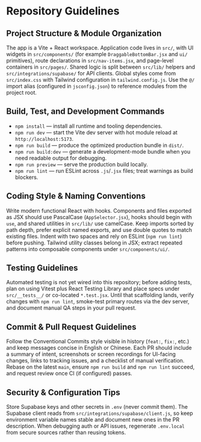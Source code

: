 # Repository Guidelines

## Project Structure & Module Organization
The app is a Vite + React workspace. Application code lives in `src/`, with UI widgets in `src/components/` (for example `DraggableBottomBar.jsx` and `ui/` primitives), route declarations in `src/nav-items.jsx`, and page-level containers in `src/pages/`. Shared logic is split between `src/lib/` helpers and `src/integrations/supabase/` for API clients. Global styles come from `src/index.css` with Tailwind configuration in `tailwind.config.js`. Use the `@/` import alias (configured in `jsconfig.json`) to reference modules from the project root.

## Build, Test, and Development Commands
- `npm install` — install all runtime and tooling dependencies.
- `npm run dev` — start the Vite dev server with hot module reload at `http://localhost:5173`.
- `npm run build` — produce the optimized production bundle in `dist/`.
- `npm run build:dev` — generate a development-mode bundle when you need readable output for debugging.
- `npm run preview` — serve the production build locally.
- `npm run lint` — run ESLint across `.js`/`.jsx` files; treat warnings as build blockers.

## Coding Style & Naming Conventions
Write modern functional React with hooks. Components and files exported as JSX should use PascalCase (`AppSelector.jsx`), hooks should begin with `use`, and shared utilities in `src/lib/` use camelCase. Keep imports sorted by path depth, prefer explicit named exports, and use double quotes to match existing files. Indent with two spaces and rely on ESLint (`npm run lint`) before pushing. Tailwind utility classes belong in JSX; extract repeated patterns into composable components under `src/components/ui/`.

## Testing Guidelines
Automated testing is not yet wired into this repository; before adding tests, plan on using Vitest plus React Testing Library and place specs under `src/__tests__/` or co-located `*.test.jsx`. Until that scaffolding lands, verify changes with `npm run lint`, smoke-test primary routes via the dev server, and document manual QA steps in your pull request.

## Commit & Pull Request Guidelines
Follow the Conventional Commits style visible in history (`feat:`, `fix:`, etc.) and keep messages concise in English or Chinese. Each PR should include a summary of intent, screenshots or screen recordings for UI-facing changes, links to tracking issues, and a checklist of manual verification. Rebase on the latest `main`, ensure `npm run build` and `npm run lint` succeed, and request review once CI (if configured) passes.

## Security & Configuration Tips
Store Supabase keys and other secrets in `.env` (never commit them). The Supabase client reads from `src/integrations/supabase/client.js`, so keep environment variable names stable and document new ones in the PR description. When debugging auth or API issues, regenerate `.env.local` from secure sources rather than reusing tokens.
